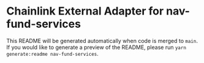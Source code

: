 # Chainlink External Adapter for nav-fund-services

This README will be generated automatically when code is merged to `main`. If you would like to generate a preview of the README, please run `yarn generate:readme nav-fund-services`.
